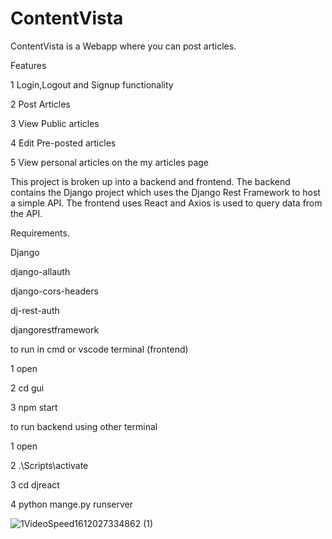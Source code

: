 # ContentVista

ContentVista is a Webapp where you can post articles.


Features

1 Login,Logout and Signup functionality

2 Post Articles

3 View Public articles

4 Edit Pre-posted articles

5 View personal articles on the my articles page




This project is broken up into a backend and frontend. The backend contains the Django project which uses the Django Rest Framework to host a simple API. The frontend uses React and Axios is used to query data from the API.

Requirements.

Django

django-allauth

django-cors-headers

dj-rest-auth

djangorestframework


to run in cmd or vscode terminal (frontend)

1 open <Your Project>
  
2 cd gui

3 npm start


to run backend using other terminal 

1 open <Your Project>
  
2 .\Scripts\activate

3 cd djreact

4 python mange.py runserver




![1VideoSpeed1612027334862 (1)](https://user-images.githubusercontent.com/66992523/106363546-2a68a780-634f-11eb-8e56-c62566ca7d09.gif)

